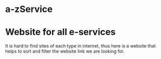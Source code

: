 # a-zService
# Website for all e-services
It is hard to find sites of each type in internet, thus here is a website that helps to sort and filter the website link we are looking for.
